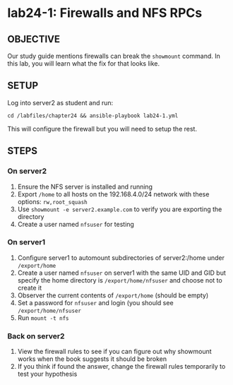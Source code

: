 # lab24-1: Firewalls and NFS RPCs
## OBJECTIVE

Our study guide mentions firewalls can break the ```showmount``` command.  In this lab, you will learn what the fix for that looks like.

## SETUP
Log into server2 as student and run:
```
cd /labfiles/chapter24 && ansible-playbook lab24-1.yml
```
This will configure the firewall but you will need to setup the rest.

## STEPS

### On server2
1.  Ensure the NFS server is installed and running
1.  Export ```/home``` to all hosts on the 192.168.4.0/24 network with these options:
  ```rw,root_squash```
1.  Use ```showmount -e server2.example.com``` to verify you are exporting the directory
1.  Create a user named ```nfsuser``` for testing

### On server1
1.  Configure server1 to automount subdirectories of server2:/home under ```/export/home```
1.  Create a user named ```nfsuser``` on server1 with the same UID and GID but specify the home directory is ```/export/home/nfsuser``` and choose not to create it
1.  Observer the current contents of ```/export/home``` (should be empty)
1.  Set a password for ```nfsuser``` and login (you should see ```/export/home/nfsuser```
1.  Run ```mount -t nfs```

### Back on server2
1.  View the firewall rules to see if you can figure out why showmount works when the book suggests it should be broken
1.  If you think if found the answer, change the firewall rules temporarily to test your hypothesis
